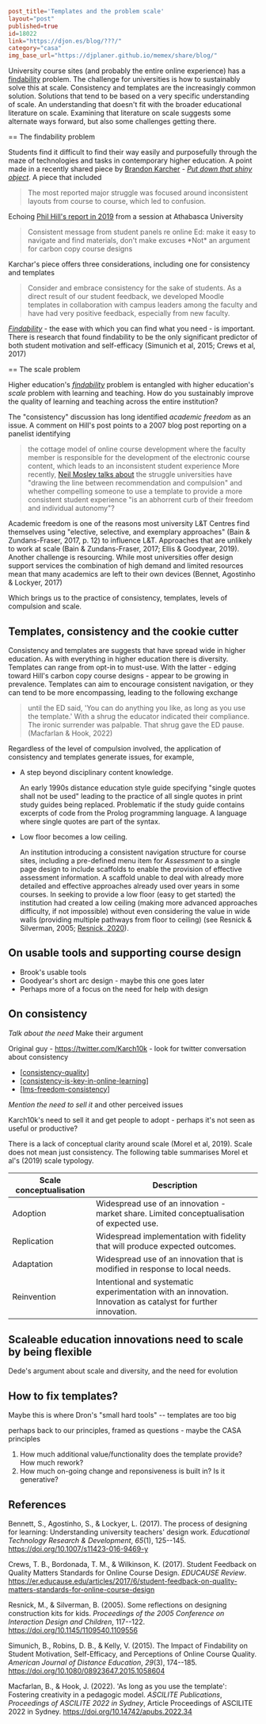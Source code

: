 ```toml
post_title='Templates and the problem scale'
layout="post"
published=true
id=18022
link="https://djon.es/blog/???/"
category="casa"
img_base_url="https://djplaner.github.io/memex/share/blog/"
```

University course sites (and probably the entire online experience) has a [findability](https://en.wikipedia.org/wiki/Findability) problem. The challenge for universities is how to sustainably solve this at scale. Consistency and templates are the increasingly common solution. Solutions that tend to be based on a very specific understanding of scale. An understanding that doesn't fit with the broader educational literature on scale. Examining that literature on scale suggests some alternate ways forward, but also some challenges getting there.

== The findability problem

Students find it difficult to find their way easily and purposefully through the maze of technologies and tasks in contemporary higher education. A point made in a recently shared piece by [Brandon Karcher](https://twitter.com/Karch10k) - [_Put down that shiny object_](https://wcet.wiche.edu/frontiers/2023/02/02/put-down-the-shiny-object/). A piece that included
> The most reported major struggle was focused around inconsistent layouts from course to course, which led to confusion.

Echoing [Phil Hill's report in 2019](https://philonedtech.com/student-panels-non-traditional-students-and-consistency-in-course-navigation/) from a session at Athabasca University
> Consistent message from student panels re online Ed: make it easy to navigate and find materials, don't make excuses \*Not\* an argument for carbon copy course designs 

Karchar's piece offers three considerations, including one for consistency and templates
> Consider and embrace consistency for the sake of students. As a direct result of our student feedback, we developed Moodle templates in collaboration with campus leaders among the faculty and have had very positive feedback, especially from new faculty.

[_Findability_](https://en.wikipedia.org/wiki/Findability) - the ease with which you can find what you need - is important. There is research that found findability to be the only significant predictor of both student motivation and self-efficacy (Simunich et al, 2015; Crews et al, 2017)


== The scale problem

Higher education's [_findability_](https://en.wikipedia.org/wiki/Findability) problem is entangled with higher education's _scale_ problem with learning and teaching. How do you sustainably improve the quality of learning and teaching across the entire institution? 

The "consistency" discussion has long identified _academic freedom_ as an issue. A comment on Hill's post points to a 2007 blog post reporting on a panelist identifying 
> the cottage model of online course development where the faculty member is responsible for the development of the electronic course content, which leads to an inconsistent student experience
More recently, [Neil Mosley talks about](https://www.neilmosley.com/blog/freedom-and-the-lms) the struggle universities have "drawing the line between recommendation and compulsion" and whether compelling someone to use a template to provide a more consistent student experience "is an abhorrent curb of their freedom and individual autonomy"?

Academic freedom is one of the reasons most university L&T Centres find themselves using "elective, selective, and exemplary approaches" (Bain & Zundans-Fraser, 2017, p. 12) to influence L&T. Approaches that are unlikely to work at scale (Bain & Zundans-Fraser, 2017; Ellis & Goodyear, 2019). Another challenge is resourcing. While most universities offer design support services the combination of high demand and limited resources mean that many academics are left to their own devices (Bennet, Agostinho & Lockyer, 2017)

Which brings us to the practice of consistency, templates, levels of compulsion and scale.

## Templates, consistency and the cookie cutter

Consistency and templates are suggests that have spread wide in higher education. As with everything in higher education there is diversity. Templates can range from opt-in to must-use. With the latter - edging toward Hill's carbon copy course designs - appear to be growing in prevalence. Templates can aim to encourage consistent navigation, or they can tend to be more encompassing, leading to the following exchange 
> until the ED said, 'You can do anything you like, as long as you use the template.' With a shrug the educator indicated their compliance. The ironic surrender was palpable. That shrug gave the ED pause. (Macfarlan & Hook, 2022)

Regardless of the level of compulsion involved, the application of consistency and templates generate issues, for example,

- A step beyond disciplinary content knowledge.

    An early 1990s distance education style guide specifying "single quotes shall not be used" leading to the practice of all single quotes in print study guides being replaced. Problematic if the study guide contains excerpts of code from the Prolog programming language. A language where single quotes are part of the syntax.

- Low floor becomes a low ceiling.

    An institution introducing a consistent navigation structure for course sites, including a pre-defined menu item for _Assessment_ to a single page design to include scaffolds to enable the provision of effective assessment information. A scaffold unable to deal with already more detailed and effective approaches already used over years in some courses. In seeking to provide a low floor (easy to get started) the institution had created a low ceiling (making more advanced approaches difficulty, if not impossible) without even considering the value in wide walls (providing multiple pathways from floor to ceiling) (see Resnick & Silverman, 2005; [Resnick, 2020](https://mres.medium.com/designing-for-wide-walls-323bdb4e7277)).





## On usable tools and supporting course design

- Brook's usable tools 
- Goodyear's short arc design - maybe this one goes later
- Perhaps more of a focus on the need for help with design

## On consistency

_Talk about the need_ Make their argument

Original guy - https://twitter.com/Karch10k - look for twitter conversation about consistency
- [[consistency-quality]]
- [[consistency-is-key-in-online-learning]]
- [[lms-freedom-consistency]]

_Mention the need to sell it_ and other perceived issues

Karch10k's need to sell it and get people to adopt - perhaps it's not seen as useful or productive?



There is a lack of conceptual clarity around scale (Morel et al, 2019). Scale does not mean just consistency. The following table summarises Morel et al's (2019) scale typology. 

| Scale conceptualisation | Description |
| --- | --- |
| Adoption | Widespread use of an innovation - market share. Limited conceptualisation of expected use.|
| Replication | Widespread implementation with fidelity that will produce expected outcomes. |
| Adaptation | Widespread use of an innovation that is modified in response to local needs. | 
| Reinvention | Intentional and systematic experimentation with an innovation. Innovation as catalyst for further innovation. |

## Scaleable education innovations need to scale by being flexible

Dede's argument about scale and diversity, and the need for evolution


## How to fix templates?

Maybe this is where Dron's "small hard tools" -- templates are too big

perhaps back to our principles, framed as questions - maybe the CASA principles

1. How much additional value/functionality does the template provide? How much rework?
2. How much on-going change and reponsiveness is built in? Is it generative?


## References

Bennett, S., Agostinho, S., & Lockyer, L. (2017). The process of designing for learning: Understanding university teachers' design work. *Educational Technology Research & Development*, *65*(1), 125--145\. <https://doi.org/10.1007/s11423-016-9469-y>

Crews, T. B., Bordonada, T. M., & Wilkinson, K. (2017). Student Feedback on Quality Matters Standards for Online Course Design. *EDUCAUSE Review*. <https://er.educause.edu/articles/2017/6/student-feedback-on-quality-matters-standards-for-online-course-design>

Resnick, M., & Silverman, B. (2005). Some reflections on designing construction kits for kids. *Proceedings of the 2005 Conference on Interaction Design and Children*, 117--122\. <https://doi.org/10.1145/1109540.1109556>

Simunich, B., Robins, D. B., & Kelly, V. (2015). The Impact of Findability on Student Motivation, Self-Efficacy, and Perceptions of Online Course Quality. *American Journal of Distance Education*, *29*(3), 174--185\. <https://doi.org/10.1080/08923647.2015.1058604>

Macfarlan, B., & Hook, J. (2022). 'As long as you use the template': Fostering creativity in a pedagogic model. *ASCILITE Publications*, *Proceedings of ASCILITE 2022 in Sydney*, Article Proceedings of ASCILITE 2022 in Sydney. <https://doi.org/10.14742/apubs.2022.34>

[//begin]: # "Autogenerated link references for markdown compatibility"
[consistency-quality]: ../../../sense/Design/consistency-quality "Consistency vs quality?"
[consistency-is-key-in-online-learning]: <../../../sense/Paper Summaries/consistency-is-key-in-online-learning> "Consistency is key in online learning: Evaluating student and instructor perceptions"
[lms-freedom-consistency]: ../../../sense/Design/lms-freedom-consistency "Freedom and the Learning Management System (LMS)"
[//end]: # "Autogenerated link references"